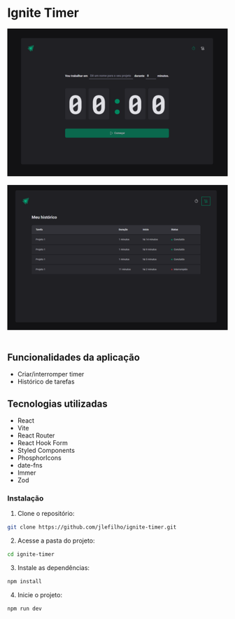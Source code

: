 # Ignite Timer

<img src="./example-1.png" /> <br/> <br/>
<img src="./example-2.png" /> <br/> <br/>

## Funcionalidades da aplicação
- Criar/interromper timer
- Histórico de tarefas

## Tecnologias utilizadas
- React
- Vite
- React Router
- React Hook Form
- Styled Components
- PhosphorIcons
- date-fns
- Immer
- Zod

### Instalação
1. Clone o repositório:

```bash
git clone https://github.com/jlefilho/ignite-timer.git
```

2. Acesse a pasta do projeto:

```bash
cd ignite-timer
```

3. Instale as dependências:

```bash
npm install
```

4. Inicie o projeto:

```bash
npm run dev
```
